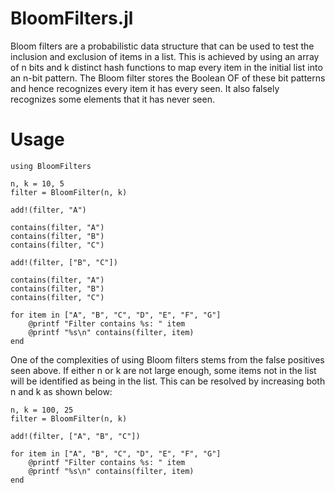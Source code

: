 BloomFilters.jl
===============

Bloom filters are a probabilistic data structure that can be used
to test the inclusion and exclusion of items in a list. This is
achieved by using an array of n bits and k distinct hash functions
to map every item in the initial list into an n-bit pattern. The
Bloom filter stores the Boolean OF of these bit patterns and hence
recognizes every item it has every seen. It also falsely recognizes
some elements that it has never seen.

# Usage

    using BloomFilters

    n, k = 10, 5
    filter = BloomFilter(n, k)

    add!(filter, "A")

    contains(filter, "A")
    contains(filter, "B")
    contains(filter, "C")

    add!(filter, ["B", "C"])

    contains(filter, "A")
    contains(filter, "B")
    contains(filter, "C")

    for item in ["A", "B", "C", "D", "E", "F", "G"]
    	@printf "Filter contains %s: " item
    	@printf "%s\n" contains(filter, item)
    end

One of the complexities of using Bloom filters stems from the false positives seen above. If either n or k are not large enough, some items not in the list will be identified as being in the list. This can be resolved by increasing both n and k as shown below:

    n, k = 100, 25
    filter = BloomFilter(n, k)

    add!(filter, ["A", "B", "C"])

    for item in ["A", "B", "C", "D", "E", "F", "G"]
    	@printf "Filter contains %s: " item
    	@printf "%s\n" contains(filter, item)
    end

